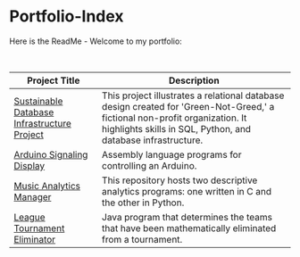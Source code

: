 # Portfolio-Index

Here is the ReadMe - Welcome to my portfolio:

<br>

| Project Title | Description |
| ----------------------------------------------- | --------------- |
| [Sustainable Database Infrastructure Project](https://github.com/NeddTheRedd/GNG-Company-Database) | This project illustrates a relational database design created for 'Green-Not-Greed,' a fictional non-profit organization. It highlights skills in SQL, Python, and database infrastructure. |
| [Arduino Signaling Display](https://github.com/NeddTheRedd/Arduino-LCD) | Assembly language programs for controlling an Arduino. |
| [Music Analytics Manager](https://github.com/NeddTheRedd/Music-Analytics_C-Python) | This repository hosts two descriptive analytics programs: one written in C and the other in Python. |
| [League Tournament Eliminator](https://github.com/NeddTheRedd/Sports_Elimination-Java/tree/main) | Java program that determines the teams that have been mathematically eliminated from a tournament. |


